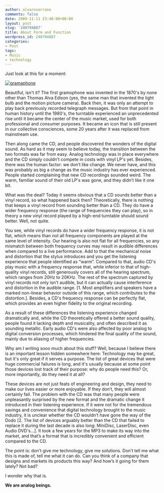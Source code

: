 ```yaml
---
author: alvaroserrano
comments: false
date: 2009-11-11 23:40:00+00:00
layout: post
slug: '240794887'
title: About Form and Function
wordpress_id: 240794887
categories:
- Post
tags:
- Music
- technology
---
```


Just look at this for a moment:

[![gramaphone](http://farm3.static.flickr.com/2727/4070099652_834e823206.jpg)](http://www.flickr.com/photos/44085028@N03/4070099652/)

Beautiful, isn't it? The first gramophone was invented in the 1870's by none other than Thomas Alva Edison (yes, the same man that invented the light bulb and the motion picture camera). Back then, it was only an attempt to play back previously recorded telegraph messages. But from that point in human history until the 1980's, the turntable experienced an unprecedented rise until it became the center of the music market, used for both professional and consumer purposes. It became an icon that is still present in our collective consciences, some 20 years after it was replaced from mainstream use.

Then along came the CD, and people discovered the wonders of the digital sound. As hard as it may seem to believe today, the transition between the two formats was far from easy. Analog technology was in place everywhere and the CD simply couldn’t compete in costs with vinyl LP's yet. Besides, there was the human factor: we don’t like change. We never have, and this was probably as big a change as the music industry has ever experienced. People started complaining that new CD recordings sounded weird. The warm, familiar sound of their old LP's was gone, and they didn’t like it one bit.

What was the deal? Today it seems obvious that a CD sounds better than a vinyl record, so what happened back then? Theoretically, there is nothing that keeps a vinyl record from sounding better than a CD. They do have a wider frequency response (the range of frequencies they can play), so in theory a new vinyl record played by a high-end turntable should sound better. Well, not quite.

You see, while vinyl records do have a wider frequency response, it is not flat, which means than not all frequency components are played at the same level of intensity. Our hearing is also not flat for all frequencies, so any mismatch between both frequency curves may result in audible differences when compared to a live performance. Add to that the mechanical noise and distortion that the stylus introduces and you get the listening experience that people identified as “warm”. Compared to that, audio CD's play music with a frequency response that, while inferior to that of high-quality vinyl records, still generously covers all of the hearing spectrum, which ranges from 20Hz to 20KHz. The rest of the spectrum captured by vinyl records not only isn't audible, but it can actually cause interference and distortion in the audible range. [1. Most amplifiers and speakers have a marked non-linear behavior outside of this range, which contributes to the distortion.]. Besides, a CD's frequency response can be perfectly flat, which provides an even higher fidelity to the original recording.

As a result of these differences the listening experience changed dramatically and, while the CD theoretically offered a better sound quality, people found it lacking depth and musicality, and often described it as sounding metallic. Early audio CD's were also affected by poor analog to digital conversion processes, which hindered the final quality of the sound, mainly due to aliasing of higher frequencies.

Why am I writing sooo much about this stuff? Well, because I believe there is an important lesson hidden somewhere here: Technology may be great, but it's only great if it serves a purpose. The list of great devices that were huge commercial failures is long, and it's usually because at some point those devices lost track of their purpose: why do people need this? Or, more importantly, do they need it at all?

These devices are not just feats of engineering and design, they need to make our lives easier or more enjoyable. If they don’t, they will almost certainly fail. The problem with the CD was that many people were unpleasantly surprised by the new format and the dramatic change it introduced in their listening experience. If it were not for the tremendous savings and convenience that digital technology brought to the music industry, it is unclear whether the CD wouldn’t have gone the way of the Dodo [2. The list of devices arguably better than the CD that failed to replace it during the last decade is also long: MiniDisc, LaserDisc, even Audio DVD's…]. It took a few years for the MP3 to make its way into the market, and that’s a format that is incredibly convenient and efficient compared to the CD.

The point is: don’t give me technology, give me solutions. Don’t tell me what this is made of, tell me what it can do. Can you think of a company that designs and markets its products this way? And how’s it going for them lately? Not bad?

I wonder why that is.

**We are analog beings.**
